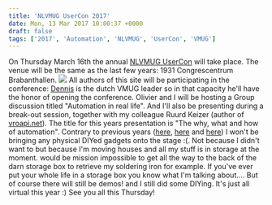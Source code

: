 ```yaml
---
title: 'NLVMUG UserCon 2017'
date: Mon, 13 Mar 2017 10:00:37 +0000
draft: false
tags: ['2017', 'Automation', 'NLVMUG', 'UserCon', 'VMUG']
---
```


On Thursday March 16th the annual [NLVMUG UserCon](https://www.nlvmug.com/usercon-2017/) will take place. The venue will be the same as the last few years: 1931 Congrescentrum Brabanthallen. ![](https://www.nlvmug.com/wp-content/uploads/2016/11/nlvmug_logo-white-1.png) All authors of this site will be participating in the conference: [Dennis](https://www.nlvmug.com/over-ons/) is the dutch VMUG leader so in that capacity he'll have the honor of opening the conference. Olivier and I will be hosting a Group discussion titled "Automation in real life". And I'll also be presenting during a break-out session, together with my colleague Ruurd Keizer (author of [vroapi.net](http://www.vroapi.net/)). The title for this years presentation is "The why, what and how of automation". Contrary to previous years ([here](http://www.automate-it.today/datacenter-performance-shoebox-vmug-presentation/), [here](http://www.automate-it.today/what-does-this-button-do/) and [here](http://www.automate-it.today/nlvmug-usercon-2016-autoscale-it-today/)) I won't be bringing any physical DIYed gadgets onto the stage :(. Not because I didn't want to but because I'm moving houses and all my stuff is in storage at the moment. would be mission impossible to get all the way to the back of the darn storage box to retrieve my soldering iron for example. If you've ever put your whole life in a storage box you know what I'm talking about.... But of course there will still be demos! and I still did some DIYing. It's just all virtual this year :) See you all this Thursday!